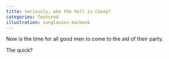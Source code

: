 ```yaml
---
title: seriously, who the hell is Casey?
categories: featured
illustration: sunglasses-macbook
---
```

Now is the time for all good men to come to the aid of their party.

The quick?
